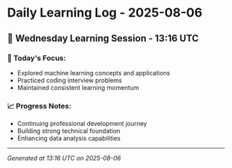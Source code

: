 # Daily Learning Log - 2025-08-06

## 📅 Wednesday Learning Session - 13:16 UTC

### 🎯 Today's Focus:
- Explored machine learning concepts and applications
- Practiced coding interview problems
- Maintained consistent learning momentum

### 📈 Progress Notes:
- Continuing professional development journey
- Building strong technical foundation
- Enhancing data analysis capabilities

---
*Generated at 13:16 UTC on 2025-08-06*
